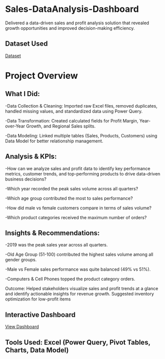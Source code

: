# Sales-DataAnalysis-Dashboard
Delivered a data-driven sales and profit analysis solution that revealed growth opportunities and improved decision-making efficiency.
## Dataset Used
<a href="https://github.com/rahbar8819/Sales-Data-Analysis-Dashboard/blob/main/Transactions.xlsx">Dataset</a>
# Project Overview
## What I Did:

-Data Collection & Cleaning: Imported raw Excel files, removed duplicates, handled missing values, and standardized data using Power Query.

-Data Transformation: Created calculated fields for Profit Margin, Year-over-Year Growth, and Regional Sales splits.

-Data Modeling: Linked multiple tables (Sales, Products, Customers) using Data Model for better relationship management.

## Analysis & KPIs:

-How can we analyze sales and profit data to identify key performance metrics, customer trends, and top-performing products to drive data-driven business decisions?

-Which year recorded the peak sales volume across all quarters?

-Which age group contributed the most to sales performance?

-How did male vs female customers compare in terms of sales volume?

-Which product categories received the maximum number of orders?

## Insights & Recommendations:

-2019 was the peak sales year across all quarters.

-Old Age Group (51-100) contributed the highest sales volume among all gender groups.

-Male vs Female sales performance was quite balanced (49% vs 51%).

-Computers & Cell Phones topped the product category orders.

Outcome: Helped stakeholders visualize sales and profit trends at a glance and identify actionable insights for revenue growth.
Suggested inventory optimization for low-profit items

## Interactive Dashboard
<a href="https://github.com/rahbar8819/Sales-DataAnalysis-Dashboard/blob/main/FirstSalesDashboard.JPG">View Dashboard</a>

## Tools Used: Excel (Power Query, Pivot Tables, Charts, Data Model)

